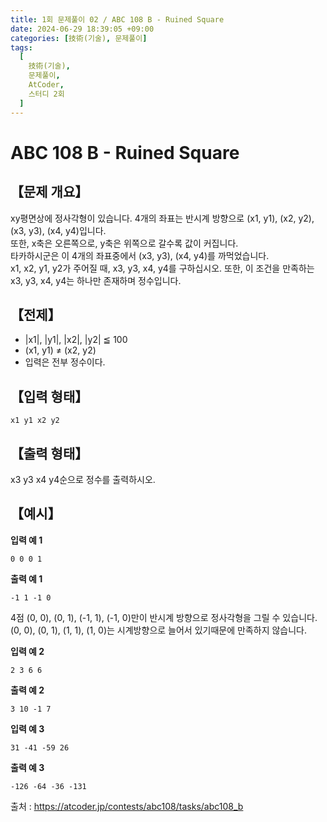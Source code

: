 ```yaml
---
title: 1회 문제풀이 02 / ABC 108 B - Ruined Square
date: 2024-06-29 18:39:05 +09:00
categories: [技術(기술), 문제풀이]
tags:
  [
    技術(기술),
    문제풀이,
    AtCoder,
    스터디 2회
  ]
---
```

# ABC 108 B - Ruined Square
## 【문제 개요】
xy평면상에 정사각형이 있습니다. 4개의 좌표는 반시계 방향으로 (x1, y1), (x2, y2), (x3, y3), (x4, y4)입니다.<br>
또한, x축은 오른쪽으로, y축은 위쪽으로 갈수록 값이 커집니다.<br>
타카하시군은 이 4개의 좌표중에서 (x3, y3), (x4, y4)를 까먹었습니다.<br>
x1, x2, y1, y2가 주어질 때, x3, y3, x4, y4를 구하십시오. 또한, 이 조건을 만족하는 x3, y3, x4, y4는 하나만 존재하며 정수입니다.

## 【전제】
- |x1|, |y1|, |x2|, |y2| ≦ 100
- (x1, y1) ≠ (x2, y2)
- 입력은 전부 정수이다.

## 【입력 형태】
```
x1 y1 x2 y2
```

## 【출력 형태】
x3 y3 x4 y4순으로 정수를 출력하시오.

## 【예시】

**입력 예 1**

```
0 0 0 1
```

**출력 예 1**

```
-1 1 -1 0
```
4점 (0, 0), (0, 1), (-1, 1), (-1, 0)만이 반시계 방향으로 정사각형을 그릴 수 있습니다.<br>
(0, 0), (0, 1), (1, 1), (1, 0)는 시계방향으로 늘어서 있기때문에 만족하지 않습니다.

**입력 예 2**

```
2 3 6 6
```

**출력 예 2**

```
3 10 -1 7
```

**입력 예 3**

```
31 -41 -59 26
```

**출력 예 3**

```
-126 -64 -36 -131
```

출처 : <a href="https://atcoder.jp/contests/abc108/tasks/abc108_b">https://atcoder.jp/contests/abc108/tasks/abc108_b</a> 